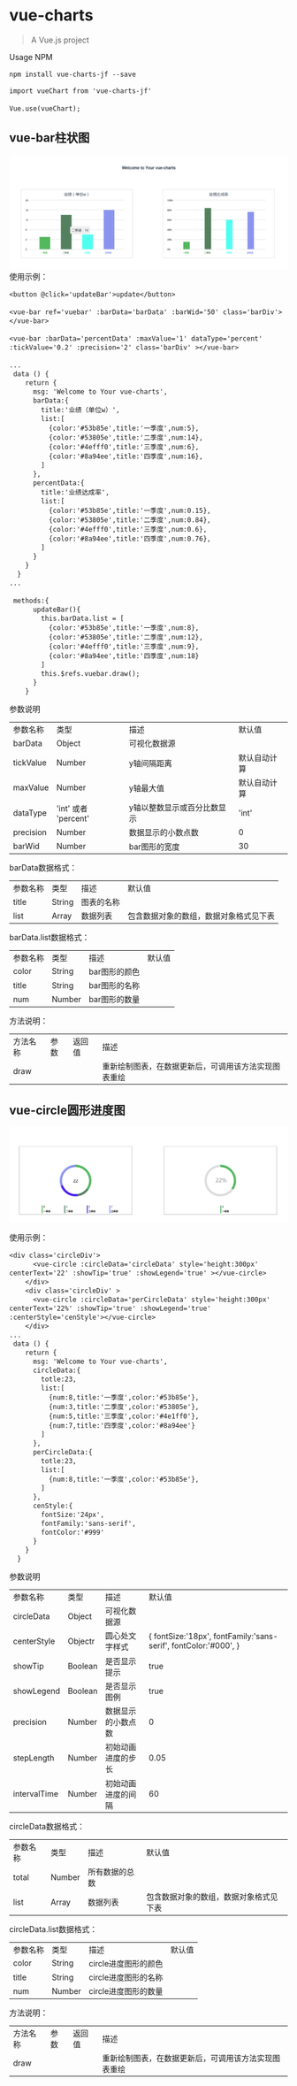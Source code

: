 # vue-charts

> A Vue.js project



Usage
NPM
```
npm install vue-charts-jf --save
```

```
import vueChart from 'vue-charts-jf'

Vue.use(vueChart);

```

## vue-bar柱状图
![Image message](1.png)
使用示例：
```
<button @click='updateBar'>update</button>

<vue-bar ref='vuebar' :barData='barData' :barWid='50' class='barDiv'></vue-bar>

<vue-bar :barData='percentData' :maxValue='1' dataType='percent' :tickValue='0.2' :precision='2' class='barDiv' ></vue-bar>

...
 data () {
    return {
      msg: 'Welcome to Your vue-charts',
      barData:{
        title:'业绩（单位w）',
        list:[
          {color:'#53b85e',title:'一季度',num:5},
          {color:'#53805e',title:'二季度',num:14},
          {color:'#4efff0',title:'三季度',num:6},
          {color:'#8a94ee',title:'四季度',num:16},
        ]
      },
      percentData:{
        title:'业绩达成率',
        list:[
          {color:'#53b85e',title:'一季度',num:0.15},
          {color:'#53805e',title:'二季度',num:0.84},
          {color:'#4efff0',title:'三季度',num:0.6},
          {color:'#8a94ee',title:'四季度',num:0.76},
        ]
      }
    }
  }
...

 methods:{
      updateBar(){
        this.barData.list = [
          {color:'#53b85e',title:'一季度',num:8},
          {color:'#53805e',title:'二季度',num:12},
          {color:'#4efff0',title:'三季度',num:9},
          {color:'#8a94ee',title:'四季度',num:18}
        ]
        this.$refs.vuebar.draw();
      }
    }

```

参数说明
<table>
<tr>
  <td>参数名称</td>
  <td>类型</td>
  <td>描述</td>
  <td>默认值</td>
  </tr>
  <tr>
  <td>barData</td>
  <td>Object</td>
  <td>可视化数据源</td>
  <td></td>
  </tr>
    <tr>
  <td>tickValue</td>
  <td>Number</td>
  <td>y轴间隔距离</td>
  <td>默认自动计算</td>
  </tr>
    <tr>
  <td>maxValue</td>
  <td>Number</td>
  <td>y轴最大值</td>
  <td>默认自动计算</td>
  </tr>
  <tr>
  <td>dataType</td>
  <td>'int' 或者 'percent'</td>
  <td>y轴以整数显示或百分比数显示</td>
  <td>'int'</td>
  </tr>
  <tr>
  <td>precision</td>
  <td>Number</td>
  <td>数据显示的小数点数</td>
  <td>0</td>
  </tr>
  <tr>
  <td>barWid</td>
  <td>Number</td>
  <td>bar图形的宽度</td>
  <td>30</td>
  </tr>
</table>

barData数据格式：
<table>
<tr>
  <td>参数名称</td>
  <td>类型</td>
  <td>描述</td>
  <td>默认值</td>
  </tr>
  <tr>
  <td>title</td>
  <td>String</td>
  <td>图表的名称</td>
  <td></td>
  </tr>
    <tr>
  <td>list</td>
  <td>Array</td>
  <td>数据列表</td>
  <td>包含数据对象的数组，数据对象格式见下表</td>
  </tr>
</table>

barData.list数据格式：
<table>
<tr>
  <td>参数名称</td>
  <td>类型</td>
  <td>描述</td>
  <td>默认值</td>
  </tr>
  <tr>
  <td>color</td>
  <td>String</td>
  <td>bar图形的颜色</td>
  <td></td>
  </tr>
    <tr>
  <td>title</td>
  <td>String</td>
  <td>bar图形的名称</td>
  <td></td>
  </tr>
  <tr>
  <td>num</td>
  <td>Number</td>
  <td>bar图形的数量</td>
  <td></td>
  </tr>
</table>

方法说明：
<table>
<tr>
  <td>方法名称</td>
  <td>参数</td>
  <td>返回值</td>
  <td>描述</td>
  </tr>
  <tr>
  <td>draw</td>
  <td></td>
  <td></td>
  <td>重新绘制图表，在数据更新后，可调用该方法实现图表重绘</td>
  </tr>
</table>

## vue-circle圆形进度图
![Image message](2.png)


使用示例：
```
<div class='circleDiv'>
      <vue-circle :circleData='circleData' style='height:300px' centerText='22' :showTip='true' :showLegend='true' ></vue-circle>
    </div>
    <div class='circleDiv' >
      <vue-circle :circleData='perCircleData' style='height:300px' centerText='22%' :showTip='true' :showLegend='true' :centerStyle='cenStyle'></vue-circle>
    </div>
...
 data () {
    return {
      msg: 'Welcome to Your vue-charts',
      circleData:{
        totle:23,
        list:[
          {num:8,title:'一季度',color:'#53b85e'},
          {num:3,title:'二季度',color:'#53805e'},
          {num:5,title:'三季度',color:'#4e1ff0'},
          {num:7,title:'四季度',color:'#8a94ee'}
        ]
      },
      perCircleData:{
        totle:23,
        list:[
          {num:8,title:'一季度',color:'#53b85e'},
        ]
      },
      cenStyle:{
        fontSize:'24px',
        fontFamily:'sans-serif',
        fontColor:'#999'
      }
    }
  }

```

参数说明
<table>
<tr>
  <td>参数名称</td>
  <td>类型</td>
  <td>描述</td>
  <td>默认值</td>
  </tr>
  <tr>
  <td>circleData</td>
  <td>Object</td>
  <td>可视化数据源</td>
  <td></td>
  </tr>
    <tr>
  <td>centerStyle</td>
  <td>Objectr</td>
  <td>圆心处文字样式</td>
  <td>{
						fontSize:'18px',
						fontFamily:'sans-serif',
						fontColor:'#000',
					}</td>
  </tr>
    <tr>
  <td>showTip</td>
  <td>Boolean</td>
  <td>是否显示提示</td>
  <td>true</td>
  </tr>
  <tr>
  <td>showLegend</td>
  <td>Boolean</td>
  <td>是否显示图例</td>
  <td>true</td>
  </tr>
  <tr>
  <td>precision</td>
  <td>Number</td>
  <td>数据显示的小数点数</td>
  <td>0</td>
  </tr>
  <tr>
  <td>stepLength</td>
  <td>Number</td>
  <td>初始动画进度的步长</td>
  <td>0.05</td>
  </tr>
   <tr>
  <td>intervalTime</td>
  <td>Number</td>
  <td>初始动画进度的间隔</td>
  <td>60</td>
  </tr>
</table>

circleData数据格式：
<table>
<tr>
  <td>参数名称</td>
  <td>类型</td>
  <td>描述</td>
  <td>默认值</td>
  </tr>
  <tr>
  <td>total</td>
  <td>Number</td>
  <td>所有数据的总数</td>
  <td></td>
  </tr>
    <tr>
  <td>list</td>
  <td>Array</td>
  <td>数据列表</td>
  <td>包含数据对象的数组，数据对象格式见下表</td>
  </tr>
</table>

circleData.list数据格式：
<table>
<tr>
  <td>参数名称</td>
  <td>类型</td>
  <td>描述</td>
  <td>默认值</td>
  </tr>
  <tr>
  <td>color</td>
  <td>String</td>
  <td>circle进度图形的颜色</td>
  <td></td>
  </tr>
    <tr>
  <td>title</td>
  <td>String</td>
  <td>circle进度图形的名称</td>
  <td></td>
  </tr>
  <tr>
  <td>num</td>
  <td>Number</td>
  <td>circle进度图形的数量</td>
  <td></td>
  </tr>
</table>

方法说明：
<table>
<tr>
  <td>方法名称</td>
  <td>参数</td>
  <td>返回值</td>
  <td>描述</td>
  </tr>
  <tr>
  <td>draw</td>
  <td></td>
  <td></td>
  <td>重新绘制图表，在数据更新后，可调用该方法实现图表重绘</td>
  </tr>
</table>
